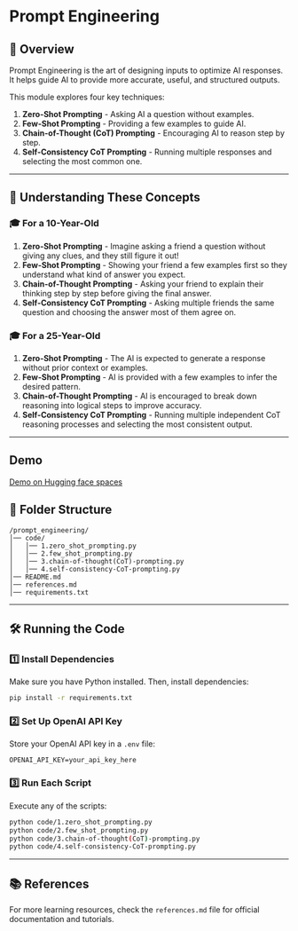 # Prompt Engineering

## 🚀 Overview

Prompt Engineering is the art of designing inputs to optimize AI responses. It helps guide AI to provide more accurate, useful, and structured outputs.

This module explores four key techniques:
1. **Zero-Shot Prompting** - Asking AI a question without examples.
2. **Few-Shot Prompting** - Providing a few examples to guide AI.
3. **Chain-of-Thought (CoT) Prompting** - Encouraging AI to reason step by step.
4. **Self-Consistency CoT Prompting** - Running multiple responses and selecting the most common one.

---

## 🧠 Understanding These Concepts

### 🎓 For a 10-Year-Old
1. **Zero-Shot Prompting** - Imagine asking a friend a question without giving any clues, and they still figure it out!
2. **Few-Shot Prompting** - Showing your friend a few examples first so they understand what kind of answer you expect.
3. **Chain-of-Thought Prompting** - Asking your friend to explain their thinking step by step before giving the final answer.
4. **Self-Consistency CoT Prompting** - Asking multiple friends the same question and choosing the answer most of them agree on.

### 🎓 For a 25-Year-Old
1. **Zero-Shot Prompting** - The AI is expected to generate a response without prior context or examples.
2. **Few-Shot Prompting** - AI is provided with a few examples to infer the desired pattern.
3. **Chain-of-Thought Prompting** - AI is encouraged to break down reasoning into logical steps to improve accuracy.
4. **Self-Consistency CoT Prompting** - Running multiple independent CoT reasoning processes and selecting the most consistent output.

---

## Demo
<a href="https://huggingface.co/spaces/Ganesh-Kunnamkumarath/Prompt_Engineering" target="_blank">
Demo on Hugging face spaces
</a>


## 📂 Folder Structure

```
/prompt_engineering/
│── code/
│   │── 1.zero_shot_prompting.py
│   │── 2.few_shot_prompting.py
│   │── 3.chain-of-thought(CoT)-prompting.py
│   │── 4.self-consistency-CoT-prompting.py
│── README.md
│── references.md
│── requirements.txt
```

---

## 🛠 Running the Code

### 1️⃣ Install Dependencies
Make sure you have Python installed. Then, install dependencies:
```bash
pip install -r requirements.txt
```

### 2️⃣ Set Up OpenAI API Key
Store your OpenAI API key in a `.env` file:
```
OPENAI_API_KEY=your_api_key_here
```

### 3️⃣ Run Each Script
Execute any of the scripts:
```bash
python code/1.zero_shot_prompting.py
python code/2.few_shot_prompting.py
python code/3.chain-of-thought(CoT)-prompting.py
python code/4.self-consistency-CoT-prompting.py
```

---

## 📚 References
For more learning resources, check the `references.md` file for official documentation and tutorials.

